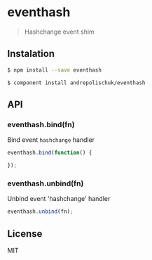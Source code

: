 # eventhash

  > Hashchange event shim

## Instalation

```sh
$ npm install --save eventhash
```

```sh
$ component install andrepolischuk/eventhash
```

## API

### eventhash.bind(fn)

  Bind event `hashchange` handler

```js
eventhash.bind(function() {

});
```

### eventhash.unbind(fn)

  Unbind event 'hashchange' handler

```js
eventhash.unbind(fn);
```

## License

  MIT
